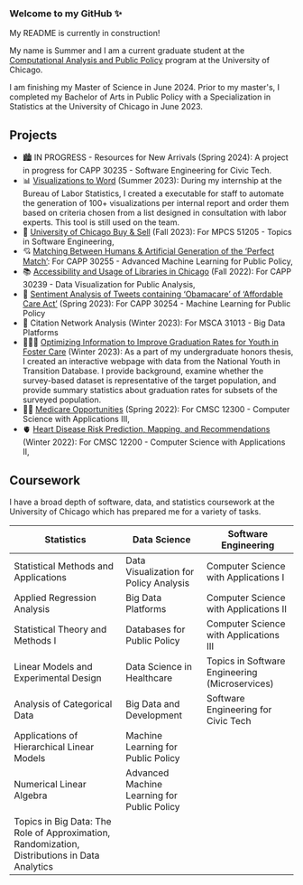 ### Welcome to my GitHub ✨ 

My README is currently in construction!

My name is Summer and I am a current graduate student at the [Computational Analysis and Public Policy](https://capp.uchicago.edu/) program at the University of Chicago.

I am finishing my Master of Science in June 2024. Prior to my master's, I completed my Bachelor of Arts in Public Policy with a Specialization in Statistics at the University of Chicago in June 2023.

## Projects

- 🏙️ IN PROGRESS - Resources for New Arrivals (Spring 2024): A project in progress for CAPP 30235 - Software Engineering for Civic Tech.
- 📊 [Visualizations to Word](https://github.com/sumslong/viz-to-word) (Summer 2023): During my internship at the Bureau of Labor Statistics, I created a executable for staff to automate the generation of 100+ visualizations per internal report and order them based on criteria chosen from a list designed in consultation with labor experts. This tool is still used on the team. 
- 🛒 [University of Chicago Buy & Sell](https://github.com/nikhilr5-uchi/MPCS51205_FinalProject) (Fall 2023): For MPCS 51205 - Topics in Software Engineering, 
- 💘 [Matching Between Humans & Artificial Generation of the ‘Perfect Match’](https://github.com/rok12003/see-you-l8r-allidater): For CAPP 30255 - Advanced Machine Learning for Public Policy, 
- 📚 [Accessibility and Usage of Libraries in Chicago](https://sumslong.github.io/library-usage/project/project.html) (Fall 2022): For CAPP 30239 - Data Visualization for Public Analysis, 
- 🤔 [Sentiment Analysis of Tweets containing ‘Obamacare’ of ‘Affordable Care Act’](https://github.com/necabotheking/ml-affordable-care-act) (Spring 2023): For CAPP 30254 - Machine Learning for Public Policy 
- 📝 Citation Network Analysis (Winter 2023): For MSCA 31013 - Big Data Platforms
- 👨‍👩‍👦 [Optimizing Information to Improve Graduation Rates for Youth in Foster Care](https://sumslong.github.io/hsgrad/project.html) (Winter 2023): As a part of my undergraduate honors thesis, I created an interactive webpage with data from the National Youth in Transition Database. I provide background, examine whether the survey-based dataset is representative of the target population, and provide summary statistics about graduation rates for subsets of the surveyed population. 
- 👩‍⚕️ [Medicare Opportunities](https://github.com/sumslong/big-data) (Spring 2022): For CMSC 12300 - Computer Science with Applications III, 
- 🫀 [Heart Disease Risk Prediction, Mapping, and Recommendations](https://github.com/sumslong/cvd-project) (Winter 2022): For CMSC 12200 - Computer Science with Applications II, 

## Coursework

I have a broad depth of software, data, and statistics coursework at the University of Chicago which has prepared me for a variety of tasks. 

| Statistics  | Data Science | Software Engineering |
| ------------- | ------------- | ------------- | 
| Statistical Methods and Applications  | Data Visualization for Policy Analysis  | Computer Science with Applications I |
| Applied Regression Analysis  | Big Data Platforms  | Computer Science with Applications II |
| Statistical Theory and Methods I | Databases for Public Policy | Computer Science with Applications III |
| Linear Models and Experimental Design | Data Science in Healthcare | Topics in Software Engineering (Microservices) |
| Analysis of Categorical Data | Big Data and Development | Software Engineering for Civic Tech |
| Applications of Hierarchical Linear Models | Machine Learning for Public Policy | |
| Numerical Linear Algebra | Advanced Machine Learning for Public Policy | |
Topics in Big Data: The Role of Approximation, Randomization, Distributions in Data Analytics| | |


